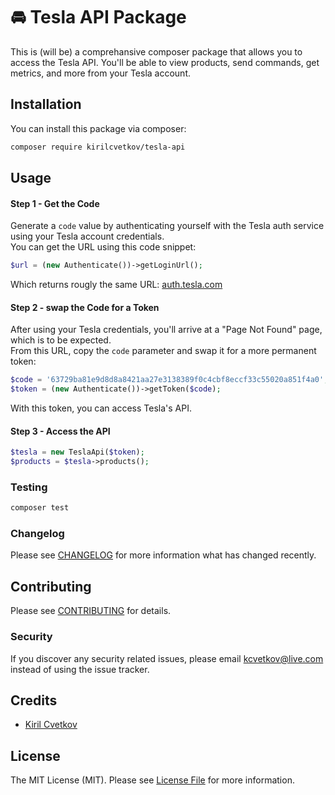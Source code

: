 # 🚘 Tesla API Package

This is (will be) a comprehansive composer package that allows you to access the Tesla API. You'll be able to view products, send commands, get metrics, and more from your Tesla account.

## Installation

You can install this package via composer:

```bash
composer require kirilcvetkov/tesla-api
```

## Usage

#### Step 1 - Get the Code
Generate a `code` value by authenticating yourself with the Tesla auth service using your Tesla account credentials.<br>
You can get the URL using this code snippet:
```php
$url = (new Authenticate())->getLoginUrl();
```
Which returns rougly the same URL: <a href="https://auth.tesla.com/oauth2/v3/authorize?client_id=ownerapi&code_challenge_method=S256&redirect_uri=https%3A%2F%2Fauth.tesla.com%2Fvoid%2Fcallback&locale=en&prompt=login&response_type=code&scope=email&state=123" target="_blank">auth.tesla.com</a>

#### Step 2 - swap the Code for a Token
After using your Tesla credentials, you'll arrive at a "Page Not Found" page, which is to be expected.<br>
From this URL, copy the `code` parameter and swap it for a more permanent token:

```php
$code = '63729ba81e9d8d8a8421aa27e3138389f0c4cbf8eccf33c55020a851f4a0';
$token = (new Authenticate())->getToken($code);
```

With this token, you can access Tesla's API.

#### Step 3 - Access the API

```php
$tesla = new TeslaApi($token);
$products = $tesla->products();
```

### Testing

```bash
composer test
```

### Changelog

Please see [CHANGELOG](CHANGELOG.md) for more information what has changed recently.

## Contributing

Please see [CONTRIBUTING](CONTRIBUTING.md) for details.

### Security

If you discover any security related issues, please email kcvetkov@live.com instead of using the issue tracker.

## Credits

-   [Kiril Cvetkov](https://github.com/kirilcvetkov)

## License

The MIT License (MIT). Please see [License File](LICENSE.md) for more information.
